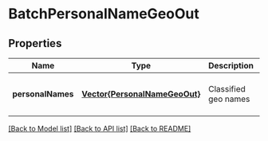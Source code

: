 # BatchPersonalNameGeoOut


## Properties
Name | Type | Description | Notes
------------ | ------------- | ------------- | -------------
**personalNames** | [**Vector{PersonalNameGeoOut}**](PersonalNameGeoOut.md) | Classified geo names | [optional] [default to nothing]


[[Back to Model list]](../README.md#models) [[Back to API list]](../README.md#api-endpoints) [[Back to README]](../README.md)


